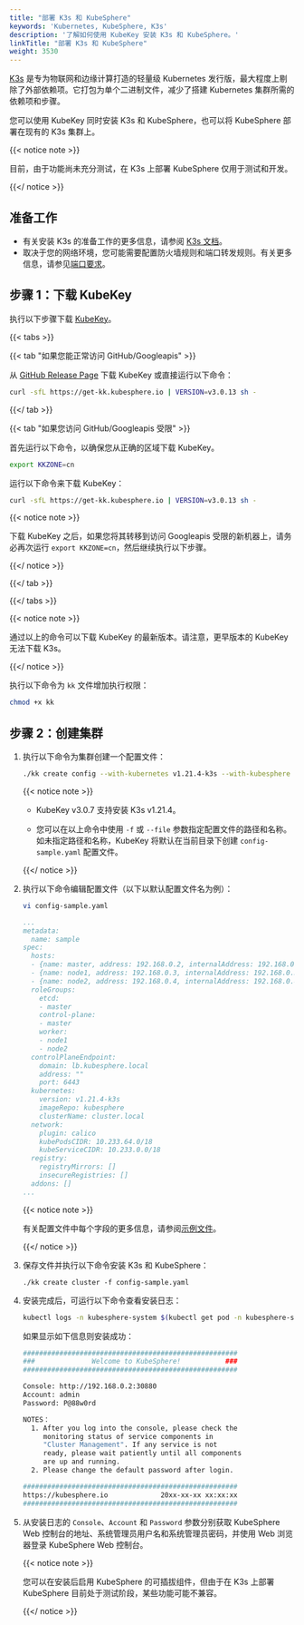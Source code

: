 ```yaml
---
title: "部署 K3s 和 KubeSphere"
keywords: 'Kubernetes, KubeSphere, K3s'
description: '了解如何使用 KubeKey 安装 K3s 和 KubeSphere。'
linkTitle: "部署 K3s 和 KubeSphere"
weight: 3530
---
```


[K3s](https://www.rancher.cn/k3s/) 是专为物联网和边缘计算打造的轻量级 Kubernetes 发行版，最大程度上剔除了外部依赖项。它打包为单个二进制文件，减少了搭建 Kubernetes 集群所需的依赖项和步骤。

您可以使用 KubeKey 同时安装 K3s 和 KubeSphere，也可以将 KubeSphere 部署在现有的 K3s 集群上。

{{< notice note >}} 

目前，由于功能尚未充分测试，在 K3s 上部署 KubeSphere 仅用于测试和开发。

{{</ notice >}} 

## 准备工作

- 有关安装 K3s 的准备工作的更多信息，请参阅 [K3s 文档](https://docs.rancher.cn/docs/k3s/installation/installation-requirements/_index)。
- 取决于您的网络环境，您可能需要配置防火墙规则和端口转发规则。有关更多信息，请参见[端口要求](../../../installing-on-linux/introduction/port-firewall/)。

## 步骤 1：下载 KubeKey

执行以下步骤下载 [KubeKey](../../../installing-on-linux/introduction/kubekey/)。

{{< tabs >}}

{{< tab "如果您能正常访问 GitHub/Googleapis" >}}

从 [GitHub Release Page](https://github.com/kubesphere/kubekey/releases) 下载 KubeKey 或直接运行以下命令：

```bash
curl -sfL https://get-kk.kubesphere.io | VERSION=v3.0.13 sh -
```

{{</ tab >}}

{{< tab "如果您访问 GitHub/Googleapis 受限" >}}

首先运行以下命令，以确保您从正确的区域下载 KubeKey。

```bash
export KKZONE=cn
```

运行以下命令来下载 KubeKey：

```bash
curl -sfL https://get-kk.kubesphere.io | VERSION=v3.0.13 sh -
```

{{< notice note >}}

下载 KubeKey 之后，如果您将其转移到访问 Googleapis 受限的新机器上，请务必再次运行 `export KKZONE=cn`，然后继续执行以下步骤。

{{</ notice >}} 

{{</ tab >}}

{{</ tabs >}}

{{< notice note >}}

通过以上的命令可以下载 KubeKey 的最新版本。请注意，更早版本的 KubeKey 无法下载 K3s。

{{</ notice >}}

执行以下命令为 `kk` 文件增加执行权限：

```bash
chmod +x kk
```

## 步骤 2：创建集群

1. 执行以下命令为集群创建一个配置文件：

   ```bash
   ./kk create config --with-kubernetes v1.21.4-k3s --with-kubesphere v3.4.0
   ```

   {{< notice note >}}

   - KubeKey v3.0.7 支持安装 K3s v1.21.4。

   - 您可以在以上命令中使用 `-f` 或 `--file` 参数指定配置文件的路径和名称。如未指定路径和名称，KubeKey 将默认在当前目录下创建 `config-sample.yaml` 配置文件。

   {{</ notice >}} 

2. 执行以下命令编辑配置文件（以下以默认配置文件名为例）：

   ```bash
   vi config-sample.yaml
   ```

   ```yaml
   ...
   metadata:
     name: sample
   spec:
     hosts:
     - {name: master, address: 192.168.0.2, internalAddress: 192.168.0.2, user: ubuntu, password: Testing123}
     - {name: node1, address: 192.168.0.3, internalAddress: 192.168.0.3, user: ubuntu, password: Testing123}
     - {name: node2, address: 192.168.0.4, internalAddress: 192.168.0.4, user: ubuntu, password: Testing123}
     roleGroups:
       etcd:
       - master
       control-plane:
       - master
       worker:
       - node1
       - node2
     controlPlaneEndpoint:
       domain: lb.kubesphere.local
       address: ""
       port: 6443
     kubernetes:
       version: v1.21.4-k3s
       imageRepo: kubesphere
       clusterName: cluster.local
     network:
       plugin: calico
       kubePodsCIDR: 10.233.64.0/18
       kubeServiceCIDR: 10.233.0.0/18
     registry:
       registryMirrors: []
       insecureRegistries: []
     addons: []
   ...
   ```

   {{< notice note >}}

   有关配置文件中每个字段的更多信息，请参阅[示例文件](https://github.com/kubesphere/kubekey/blob/release-2.2/docs/config-example.md)。

   {{</ notice >}} 

3. 保存文件并执行以下命令安装 K3s 和 KubeSphere：

   ```
   ./kk create cluster -f config-sample.yaml
   ```

4. 安装完成后，可运行以下命令查看安装日志：

   ```bash
   kubectl logs -n kubesphere-system $(kubectl get pod -n kubesphere-system -l 'app in (ks-install, ks-installer)' -o jsonpath='{.items[0].metadata.name}') -f
   ```

   如果显示如下信息则安装成功：

   ```bash
   #####################################################
   ###              Welcome to KubeSphere!           ###
   #####################################################
   
   Console: http://192.168.0.2:30880
   Account: admin
   Password: P@88w0rd
   
   NOTES：
     1. After you log into the console, please check the
        monitoring status of service components in
        "Cluster Management". If any service is not
        ready, please wait patiently until all components
        are up and running.
     2. Please change the default password after login.
   
   #####################################################
   https://kubesphere.io             20xx-xx-xx xx:xx:xx
   #####################################################
   ```


5. 从安装日志的 `Console`、`Account` 和 `Password` 参数分别获取 KubeSphere Web 控制台的地址、系统管理员用户名和系统管理员密码，并使用 Web 浏览器登录 KubeSphere Web 控制台。

   {{< notice note >}}

   您可以在安装后启用 KubeSphere 的可插拔组件，但由于在 K3s 上部署 KubeSphere 目前处于测试阶段，某些功能可能不兼容。
   
   {{</ notice >}} 

